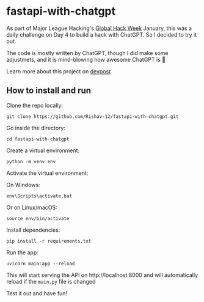 # fastapi-with-chatgpt

As part of Major League Hacking's [Global Hack Week](https://ghw.mlh.io/) January, this was a daily challenge on Day 4 to build a hack with ChatGPT. So I decided to try it out.

The code is mostly written by ChatGPT, though I did make some adjustmets, and it is mind-blowing how awesome ChatGPT is :rocket:

Learn more about this project on [devpost](https://devpost.com/software/chatgpt-generated-fastapi-app)

## How to install and run

Clone the repo locally:

```
git clone https://github.com/Rishav-12/fastapi-with-chatgpt.git
```

Go inside the directory:

```
cd fastapi-with-chatgpt
```

Create a virtual environment:

```
python -m venv env
```

Activate the virtual environment:

On Windows:
```
env\Scripts\activate.bat
```

Or on Linux/macOS:
```
source env/bin/activate
```

Install dependencies:

```
pip install -r requirements.txt
```

Run the app:
```
uvicorn main:app --reload
```

This will start serving the API on http://localhost:8000 and will automatically reload if the `main.py` file is changed

Test it out and have fun!

